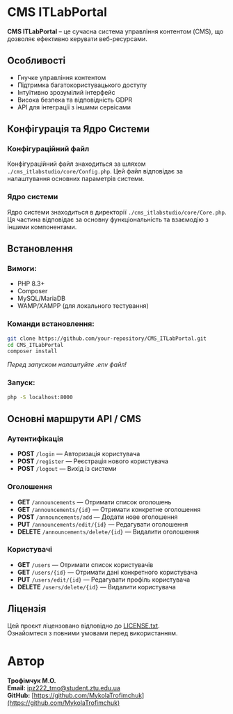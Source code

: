 # CMS ITLabPortal

**CMS ITLabPortal** – це сучасна система управління контентом (CMS), що дозволяє ефективно керувати веб-ресурсами.

## Особливості
- Гнучке управління контентом
- Підтримка багатокористувацького доступу
- Інтуїтивно зрозумілий інтерфейс
- Висока безпека та відповідність GDPR
- API для інтеграції з іншими сервісами

## Конфігурація та Ядро Системи

### Конфігураційний файл
Конфігураційний файл знаходиться за шляхом `./cms_itlabstudio/core/Config.php`. Цей файл відповідає за налаштування основних параметрів системи.
### Ядро системи
Ядро системи знаходиться в директорії `./cms_itlabstudio/core/Core.php`. Ця частина відповідає за основну функціональність та взаємодію з іншими компонентами.

## Встановлення
### Вимоги:
- PHP 8.3+
- Composer
- MySQL/MariaDB
- WAMP/XAMPP (для локального тестування)

### Команди встановлення:
```bash
git clone https://github.com/your-repository/CMS_ITLabPortal.git
cd CMS_ITLabPortal
composer install
```
*Перед запуском налаштуйте .env файл!*

### Запуск:
```bash
php -S localhost:8000
```

## Основні маршрути API / CMS

### Аутентифікація
- **POST** `/login` — Авторизація користувача
- **POST** `/register` — Реєстрація нового користувача
- **POST** `/logout` — Вихід із системи

### Оголошення
- **GET** `/announcements` — Отримати список оголошень
- **GET** `/announcements/{id}` — Отримати конкретне оголошення
- **POST** `/announcements/add` — Додати нове оголошення
- **PUT** `/announcements/edit/{id}` — Редагувати оголошення
- **DELETE** `/announcements/delete/{id}` — Видалити оголошення

### Користувачі
- **GET** `/users` — Отримати список користувачів
- **GET** `/users/{id}` — Отримати дані конкретного користувача
- **PUT** `/users/edit/{id}` — Редагувати профіль користувача
- **DELETE** `/users/delete/{id}` — Видалити користувача

## Ліцензія

Цей проєкт ліцензовано відповідно до [LICENSE.txt](./LICENSE.txt).  
Ознайомтеся з повними умовами перед використанням.

# Автор

**Трофімчук М.О.**  
**Email:** [ipz222_tmo@student.ztu.edu.ua]()  
**GitHub:** [https://github.com/MykolaTrofimchuk](https://github.com/MykolaTrofimchuk)